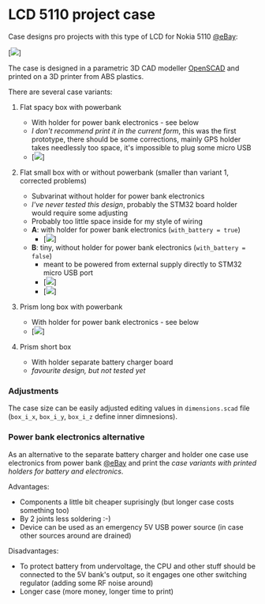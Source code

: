 # LCD 5110 project case

Case designs pro projects with this type of LCD for Nokia 5110 [@eBay](http://www.ebay.com/itm/221475096725):

[![](https://raw.github.com/peclik/ogn-airtracker/master/doc/img/lcd5110.jpg)]


The case is designed in a parametric 3D CAD modeller [OpenSCAD](http://www.openscad.org/)
and printed on a 3D printer from ABS plastics.

There are several case variants:

1. Flat spacy box with powerbank
   * With holder for power bank electronics - see below
   * *I don't recommend print it in the current form*, this was the first prototype,
     there should be some corrections, mainly GPS holder takes needlessly too space,
     it's impossible to plug some micro USB
   * [![](https://raw.github.com/peclik/ogn-airtracker/master/doc/img/case-v1.png)]

2. Flat small box with or without powerbank (smaller than variant 1, corrected problems)
   * Subvarinat without holder for power bank electronics
   * *I've never tested this design*, probably the STM32 board holder would require some adjusting
   * Probably too little space inside for my style of wiring
   * **A**: with holder for power bank electronics (`with_battery = true`)
     * [![](https://raw.github.com/peclik/ogn-airtracker/master/doc/img/case-v2.png)]
   * **B**: tiny, without holder for power bank electronics (`with_battery = false`)
     * meant to be powered from external supply directly to STM32 micro USB port
     * [![](https://raw.github.com/peclik/ogn-airtracker/master/doc/img/case-v2-f.png)]
     * [![](https://raw.github.com/peclik/ogn-airtracker/master/doc/img/case-v2-b.png)]

3. Prism long box with powerbank
   * With holder for power bank electronics - see below
   * [![](https://raw.github.com/peclik/ogn-airtracker/master/doc/img/case-v3.png)]

4. Prism short box
   * With holder separate battery charger board
   * *favourite design, but not tested yet*


### Adjustments

The case size can be easily adjusted editing values in `dimensions.scad` file (`box_i_x`,
`box_i_y`, `box_i_z` define inner dimnesions).


### Power bank electronics alternative

As an alternative to the separate battery charger and holder one case use electronics from
power bank [@eBay](http://www.ebay.com/itm/231432999482) and print the *case variants
with printed holders for battery and electronics*.

Advantages:
* Components a little bit cheaper suprisingly (but longer case costs something too)
* By 2 joints less soldering :-)
* Device can be used as an emergency 5V USB power source (in case other sources around are drained)

Disadvantages:
* To protect battery from undervoltage, the CPU and other stuff should be connected to the 5V bank's output, so it engages one other switching regulator (adding some RF noise around)
* Longer case (more money, longer time to print)

